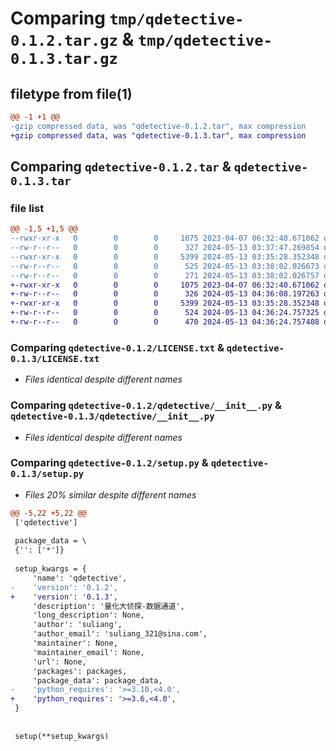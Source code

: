 # Comparing `tmp/qdetective-0.1.2.tar.gz` & `tmp/qdetective-0.1.3.tar.gz`

## filetype from file(1)

```diff
@@ -1 +1 @@
-gzip compressed data, was "qdetective-0.1.2.tar", max compression
+gzip compressed data, was "qdetective-0.1.3.tar", max compression
```

## Comparing `qdetective-0.1.2.tar` & `qdetective-0.1.3.tar`

### file list

```diff
@@ -1,5 +1,5 @@
--rwxr-xr-x   0        0        0     1075 2023-04-07 06:32:40.671062 qdetective-0.1.2/LICENSE.txt
--rw-r--r--   0        0        0      327 2024-05-13 03:37:47.269854 qdetective-0.1.2/pyproject.toml
--rwxr-xr-x   0        0        0     5399 2024-05-13 03:35:28.352348 qdetective-0.1.2/qdetective/__init__.py
--rw-r--r--   0        0        0      525 2024-05-13 03:38:02.026673 qdetective-0.1.2/setup.py
--rw-r--r--   0        0        0      271 2024-05-13 03:38:02.026757 qdetective-0.1.2/PKG-INFO
+-rwxr-xr-x   0        0        0     1075 2023-04-07 06:32:40.671062 qdetective-0.1.3/LICENSE.txt
+-rw-r--r--   0        0        0      326 2024-05-13 04:36:08.197263 qdetective-0.1.3/pyproject.toml
+-rwxr-xr-x   0        0        0     5399 2024-05-13 03:35:28.352348 qdetective-0.1.3/qdetective/__init__.py
+-rw-r--r--   0        0        0      524 2024-05-13 04:36:24.757325 qdetective-0.1.3/setup.py
+-rw-r--r--   0        0        0      470 2024-05-13 04:36:24.757408 qdetective-0.1.3/PKG-INFO
```

### Comparing `qdetective-0.1.2/LICENSE.txt` & `qdetective-0.1.3/LICENSE.txt`

 * *Files identical despite different names*

### Comparing `qdetective-0.1.2/qdetective/__init__.py` & `qdetective-0.1.3/qdetective/__init__.py`

 * *Files identical despite different names*

### Comparing `qdetective-0.1.2/setup.py` & `qdetective-0.1.3/setup.py`

 * *Files 20% similar despite different names*

```diff
@@ -5,22 +5,22 @@
 ['qdetective']
 
 package_data = \
 {'': ['*']}
 
 setup_kwargs = {
     'name': 'qdetective',
-    'version': '0.1.2',
+    'version': '0.1.3',
     'description': '量化大侦探-数据通道',
     'long_description': None,
     'author': 'suliang',
     'author_email': 'suliang_321@sina.com',
     'maintainer': None,
     'maintainer_email': None,
     'url': None,
     'packages': packages,
     'package_data': package_data,
-    'python_requires': '>=3.10,<4.0',
+    'python_requires': '>=3.6,<4.0',
 }
 
 
 setup(**setup_kwargs)
```

